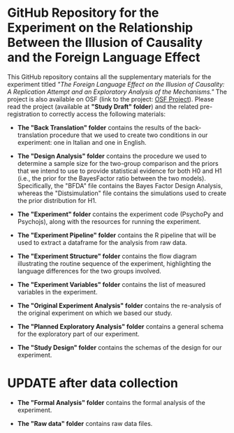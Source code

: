 # GitHub Repository for the Experiment on the Relationship Between the Illusion of Causality and the Foreign Language Effect

This GitHub repository contains all the supplementary materials for the experiment titled *"The Foreign Language Effect on the Illusion of Causality: A Replication Attempt and an Exploratory Analysis of the Mechanisms."* The project is also available on OSF (link to the project: [OSF Project](https://osf.io/hvgkx/?view_only=7098178875224cf3b0b6890b209432ea)). Please read the project (available at **"Study Draft" folder**) and the related pre-registration to correctly access the following materials:

- **The "Back Translation" folder** contains the results of the back-translation procedure that we used to create two conditions in our experiment: one in Italian and one in English.
  
- **The "Design Analysis" folder** contains the procedure we used to determine a sample size for the two-group comparison and the priors that we intend to use to provide statistical evidence for both H0 and H1 (i.e., the prior for the BayesFactor ratio between the two models). Specifically, the "BFDA" file contains the Bayes Factor Design Analysis, whereas the "Distsimulation" file contains the simulations used to create the prior distribution for H1.
  
-  **The "Experiment" folder** contains the experiment code (PsychoPy and Psychojs), along with the resources for running the experiment.
    
- **The "Experiment Pipeline" folder** contains the R pipeline that will be used to extract a dataframe for the analysis from raw data.

- **The "Experiment Structure" folder** contains the flow diagram illustrating the routine sequence of the experiment, highlighting the language differences for the two groups involved.

-  **The "Experiment Variables" folder** contains the list of measured variables in the experiment.
  
- **The "Original Experiment Analysis" folder** contains the re-analysis of the original experiment on which we based our study.

- **The "Planned Exploratory Analysis" folder** contains a general schema for the exploratory part of our experiment.
 
- **The "Study Design" folder** contains the schemas of the design for our experiment.

# UPDATE after data collection

- **The "Formal Analysis" folder** contains the formal analysis of the experiment.
 
- **The "Raw data" folder** contains raw data files.
